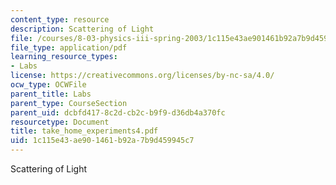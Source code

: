 ```yaml
---
content_type: resource
description: Scattering of Light
file: /courses/8-03-physics-iii-spring-2003/1c115e43ae901461b92a7b9d459945c7_take_home_experiments4.pdf
file_type: application/pdf
learning_resource_types:
- Labs
license: https://creativecommons.org/licenses/by-nc-sa/4.0/
ocw_type: OCWFile
parent_title: Labs
parent_type: CourseSection
parent_uid: dcbfd417-8c2d-cb2c-b9f9-d36db4a370fc
resourcetype: Document
title: take_home_experiments4.pdf
uid: 1c115e43-ae90-1461-b92a-7b9d459945c7
---
```

Scattering of Light
